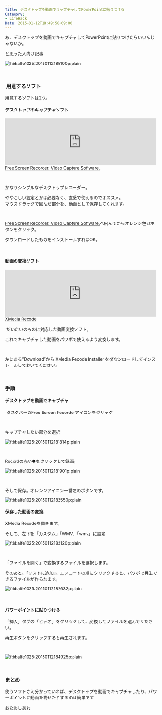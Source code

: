 ```yaml
---
Title: デスクトップを動画でキャプチャしてPowerPointに貼りつける
Category:
- LifeHack
Date: 2015-01-12T18:49:58+09:00
---
```



あ、デスクトップを動画でキャプチャしてPowerPointに貼りつけたらいいんじゃないか。

と思った人向け記事

<img class="hatena-fotolife" title="f:id:alfe1025:20150112185100p:plain" src="https://cdn-ak.f.st-hatena.com/images/fotolife/a/alfe1025/20150112/20150112185100.png" alt="f:id:alfe1025:20150112185100p:plain" />

 

<!-- more -->

###  用意するソフト


用意するソフトは2つ。
<h4>デスクトップのキャプチャソフト</h4>

<iframe class="embed-card embed-webcard" style="width: 100%; height: 155px; max-width: 500px; margin: auto;" title="Free Screen Recorder. Video Capture Software." src="https://hatenablog.com/embed?url=http%3A%2F%2Fsrecorder.com%2F" frameborder="0" scrolling="no">&amp;amp;amp;lt;a href="https://srecorder.com/" data-mce-href="https://srecorder.com/"&amp;amp;amp;gt;Free Screen Recorder. Video Capture Software.&amp;amp;amp;lt;/a&amp;amp;amp;gt;</iframe><br /> <a href="https://srecorder.com/">Free Screen Recorder. Video Capture Software.</a>

 

かなりシンプルなデスクトップレコーダー。

ややこしい設定とかは必要なく、直感で使えるのでオススメ。<br />マウスドラッグで囲んだ部分を、動画として保存してくれます。

 

<a href="https://srecorder.com/">Free Screen Recorder. Video Capture Software.</a>へ飛んでからオレンジ色のボタンをクリック。

ダウンロードしたものをインストールすればOK。

 
<h4>動画の変換ソフト</h4>

<iframe class="embed-card embed-webcard" style="width: 100%; height: 155px; max-width: 500px; margin: auto;" title="XMedia Recode" src="https://hatenablog.com/embed?url=http%3A%2F%2Fwww.xmedia-recode.de%2F" frameborder="0" scrolling="no">&amp;amp;amp;lt;a href="https://www.xmedia-recode.de/" data-mce-href="https://www.xmedia-recode.de/"&amp;amp;amp;gt;XMedia Recode&amp;amp;amp;lt;/a&amp;amp;amp;gt;</iframe><br /> <a href="https://www.xmedia-recode.de/">XMedia Recode</a>

 だいたいのものに対応した動画変換ソフト。 

これでキャプチャした動画をパワポで使えるよう変換します。

 

左にある”Download”から XMedia Recode Installer をダウンロードしてインストールしておいてください。

 

### 手順

<h4>デスクトップを動画でキャプチャ</h4>

 タスクバーのFree Screen Recorderアイコンをクリック

 

キャプチャしたい部分を選択

<img class="hatena-fotolife" title="f:id:alfe1025:20150112181814p:plain" src="https://cdn-ak.f.st-hatena.com/images/fotolife/a/alfe1025/20150112/20150112181814.png" alt="f:id:alfe1025:20150112181814p:plain" />

 

Recordの赤い●をクリックして録画。

<img class="hatena-fotolife" title="f:id:alfe1025:20150112181901p:plain" src="https://cdn-ak.f.st-hatena.com/images/fotolife/a/alfe1025/20150112/20150112181901.png" alt="f:id:alfe1025:20150112181901p:plain" />

 

そして保存。オレンジアイコン一番左のボタンです。

<img class="hatena-fotolife" title="f:id:alfe1025:20150112182550p:plain" src="https://cdn-ak.f.st-hatena.com/images/fotolife/a/alfe1025/20150112/20150112182550.png" alt="f:id:alfe1025:20150112182550p:plain" />
<h4>保存した動画の変換</h4>

XMedia Recodeを開きます。

そして、左下を「カスタム」「WMV」「wmv」に設定

<img class="hatena-fotolife" title="f:id:alfe1025:20150112182120p:plain" src="https://cdn-ak.f.st-hatena.com/images/fotolife/a/alfe1025/20150112/20150112182120.png" alt="f:id:alfe1025:20150112182120p:plain" />

 

「ファイルを開く」で変換するファイルを選択します。

そのあと、「リストに追加」、エンコードの順にクリックすると、パワポで再生できるファイルが作られます。

<img class="hatena-fotolife" title="f:id:alfe1025:20150112182632p:plain" src="https://cdn-ak.f.st-hatena.com/images/fotolife/a/alfe1025/20150112/20150112182632.png" alt="f:id:alfe1025:20150112182632p:plain" />

 
<h4>パワーポイントに貼りつける</h4>

「挿入」タブの「ビデオ」をクリックして、変換したファイルを選んでください。

再生ボタンをクリックすると再生されます。

 

<img class="hatena-fotolife" title="f:id:alfe1025:20150112184925p:plain" src="https://cdn-ak.f.st-hatena.com/images/fotolife/a/alfe1025/20150112/20150112184925.png" alt="f:id:alfe1025:20150112184925p:plain" />

 

### まとめ


使うソフトさえ分かっていれば、デスクトップを動画でキャプチャしたり、パワーポイントに動画を載せたりするのは簡単です

おためしあれ

 

 

 

 
